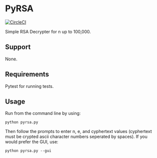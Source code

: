 # PyRSA

[![CircleCI](https://circleci.com/gh/obviousrebel/pyrsa.svg?style=svg)](https://circleci.com/gh/obviousrebel/pyrsa)

Simple RSA Decrypter for n up to 100,000.

## Support

None.

## Requirements

Pytest for running tests.

## Usage

Run from the command line by using:
```
python pyrsa.py
```

Then follow the prompts to enter n, e, and cyphertext values (cyphertext must be crypted ascii character numbers seperated by spaces). If you would prefer the GUI, use:

```
python pyrsa.py --gui
```
